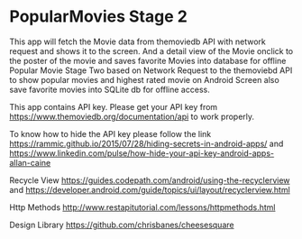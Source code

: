 # PopularMovies Stage 2
This app will fetch the Movie data from themoviedb API with network request and shows it to the screen. And a detail view of the Movie onclick to the poster of the movie and saves favorite Movies into database for offline Popular Movie Stage Two based on Network Request to the themoviebd API to show popular movies and highest rated movie on Android Screen also save favorite movies into SQLite db for offline access.

This app contains API key. Please get your API key from https://www.themoviedb.org/documentation/api to work properly.

To know how to hide the API key please follow the link https://rammic.github.io/2015/07/28/hiding-secrets-in-android-apps/ and https://www.linkedin.com/pulse/how-hide-your-api-key-android-apps-allan-caine

Recycle View https://guides.codepath.com/android/using-the-recyclerview and https://developer.android.com/guide/topics/ui/layout/recyclerview.html

Http Methods http://www.restapitutorial.com/lessons/httpmethods.html

Design Library https://github.com/chrisbanes/cheesesquare

